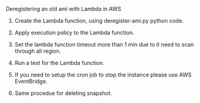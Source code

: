 Deregistering an old ami with Lambda in AWS

1. Create the Lambda function, using deregister-ami.py python code.

2. Apply execution policy to the Lambda function. 

3. Set the lambda function timeout more than 1 min due to it need to scan through all region.

4. Run a test for the Lambda function.

5. If you need to setup the cron job to stop the instance please use AWS EventBridge.

6. Same procedue for deleting snapshot.

